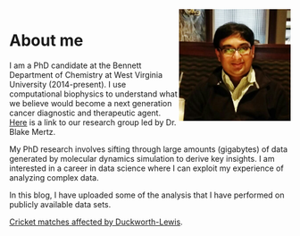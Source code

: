 
<img style="float: right;" src="./Chitrak_blogpic.jpg" alt="Drawing" height="200" width="200"/>

# About me

I am a PhD candidate at the Bennett Department of Chemistry at West Virginia University (2014-present). I use computational biophysics to understand what we believe would become a next generation cancer diagnostic and therapeutic agent. [Here](http://www.mertzlab-biophysics.com) is a link to our research group led by Dr. Blake Mertz.

My PhD research involves sifting through large amounts (gigabytes) of data generated by molecular dynamics simulation to derive key insights. I am interested in a career in data science where I can exploit my experience of analyzing complex data. 

In this blog, I have uploaded some of the analysis that I have performed on publicly available data sets.

[Cricket matches affected by Duckworth-Lewis](https://chitrakgupta.github.io/Cricket-DuckworthLewis/).


```python

```
